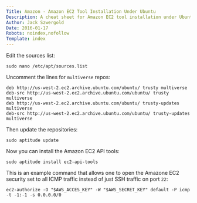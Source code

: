 ```yaml
---
Title: Amazon - Amazon EC2 Tool Installation Under Ubuntu
Description: A cheat sheet for Amazon EC2 tool installation under Ubuntu.
Author: Jack Szwergold
Date: 2016-01-17
Robots: noindex,nofollow
Template: index
---
```


Edit the sources list:

    sudo nano /etc/apt/sources.list

Uncomment the lines for `multiverse` repos:

    deb http://us-west-2.ec2.archive.ubuntu.com/ubuntu/ trusty multiverse
    deb-src http://us-west-2.ec2.archive.ubuntu.com/ubuntu/ trusty multiverse
    deb http://us-west-2.ec2.archive.ubuntu.com/ubuntu/ trusty-updates multiverse
    deb-src http://us-west-2.ec2.archive.ubuntu.com/ubuntu/ trusty-updates multiverse

Then update the repositories:

    sudo aptitude update

Now you can install the Amazon EC2 API tools:

    sudo aptitude install ec2-api-tools

This is an example command that allows one to open the Amazone EC2 security set to all ICMP traffic instead of just SSH traffic on port `22`:

    ec2-authorize -O "$AWS_ACCES_KEY" -W "$AWS_SECRET_KEY" default -P icmp -t -1:-1 -s 0.0.0.0/0
